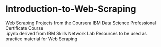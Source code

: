 # Introduction-to-Web-Scraping

Web Scraping Projects from the Coursera IBM Data Science Professional Certificate Course <br />
.ipynb derived from IBM Skills Network Lab Resources to be used as practice material for Web Scraping
